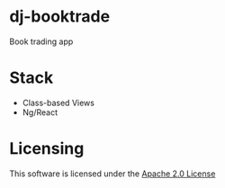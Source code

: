 # dj-booktrade
Book trading app

# Stack
- Class-based Views
- Ng/React

# Licensing
This software is licensed under the [Apache 2.0 License](./LICENSE)
